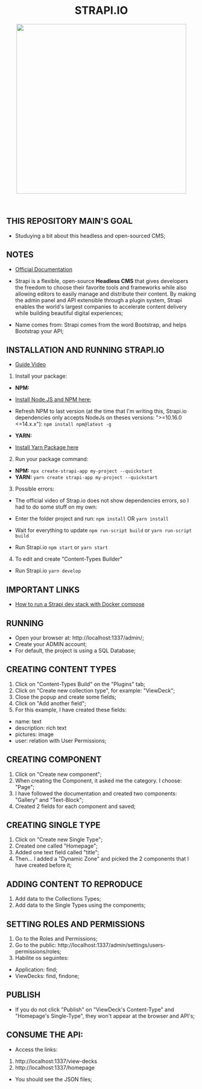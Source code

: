 <h1 align="center"><b>STRAPI.IO</b></h1>
<p align="center">
  <img src="https://raw.githubusercontent.com/jvlessa/Strapi.io/main/media/repo_logo.png" width="450">
</p>
<br/>

## THIS REPOSITORY MAIN'S GOAL
- Studuying a bit about this headless and open-sourced CMS;

## NOTES
- [Official Documentation](https://strapi.io/documentation/developer-docs/latest/getting-started/introduction.html)
- Strapi is a flexible, open-source <b>Headless CMS</b> that gives developers the freedom to choose their favorite tools and frameworks while also allowing editors to easily manage and distribute their content. By making the admin panel and API extensible through a plugin system, Strapi enables the world's largest companies to accelerate content delivery while building beautiful digital experiences;

- Name comes from: Strapi comes from the word Bootstrap, and helps Bootstrap your API;

## INSTALLATION AND RUNNING STRAPI.IO
- [Guide Video](https://www.youtube.com/watch?v=zd0_S_FPzKg&feature=youtu.be)
1. Install your package:
- <b>NPM:</b>
- [Install Node.JS and NPM here](https://strapi.io/documentation/developer-docs/latest/installation/cli.html#step-1-make-sure-requirements-are-met);
- Refresh NPM to last version (at the time that I'm writing this, Strapi.io dependencies only accepts NodeJs on theses versions: ">=10.16.0 <=14.x.x"):
``npm install npm@latest -g``

- <b>YARN:</b>
- [Install Yarn Package here](https://yarnpkg.com/en/)

2. Run your package command:
- <b>NPM:</b>
``npx create-strapi-app my-project --quickstart``
- <b>YARN:</b>
``yarn create strapi-app my-project --quickstart``

3. Possible errors:
- The official video of Strap.io does not show dependencies errors, so I had to do some stuff on my own:
- Enter the folder project and run:
``npm install`` OR ``yarn install``

- Wait for everything to update
``npm run-script build`` or ``yarn run-script build``
- Run Strapi.io
``npm start`` or ``yarn start``

4. To edit and create "Content-Types Builder"
- Run Strapi.io
``yarn develop``

## IMPORTANT LINKS
- [How to run a Strapi dev stack with Docker compose](https://strapi.io/blog/how-to-run-a-strapi-dev-stack-with-docker-compose)

## RUNNING
- Open your browser at: http://localhost:1337/admin/;
- Create your ADMIN account;
- For default, the project is using a SQL Database;

## CREATING CONTENT TYPES
1. Click on "Content-Types Build" on the "Plugins" tab;
2. Click on "Create new collection type", for example: "ViewDeck";
3. Close the popup and create some fields;
4. Click on "Add another field";
5. For this example, I have created these fields:
- name: text
- description: rich text
- pictures: image
- user: relation with User Permissions;

## CREATING COMPONENT
1. Click on "Create new component";
2. When creating the Component, it asked me the category. I choose: "Page";
3. I have followed the documentation and created two components: "Gallery" and "Text-Block";
4. Created 2 fields for each component and saved;

## CREATING SINGLE TYPE
1. Click on "Create new Single Type";
2. Created one called "Homepage";
3. Added one text field called "title";
4. Then... I added a "Dynamic Zone" and picked the 2 components that I have created before it;

## ADDING CONTENT TO REPRODUCE
1. Add data to the Collections Types;
2. Add data to the Single Types using the components;

## SETTING ROLES AND PERMISSIONS
1. Go to the Roles and Permissions;
2. Go to the public: http://localhost:1337/admin/settings/users-permissions/roles;
3. Habilite os seguintes:
- Application: find;
- ViewDecks: find, findone;

## PUBLISH
- If you do not click "Publish" on "ViewDeck's Content-Type" and "Homepage's Single-Type", they won't appear at the browser and API's;

## CONSUME THE API:
- Access the links: 
1. http://localhost:1337/view-decks
2. http://localhost:1337/homepage

- You should see the JSON files;